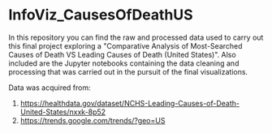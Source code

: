 # InfoViz_CausesOfDeathUS

In this repository you can find the raw and processed data used to carry out this final project exploring a "Comparative Analysis of Most-Searched Causes of Death VS Leading Causes of Death (United States)". Also included are the Jupyter notebooks containing the data cleaning and processing that was carried out in the pursuit of the final visualizations.

Data was acquired from: 
1. https://healthdata.gov/dataset/NCHS-Leading-Causes-of-Death-United-States/nxxk-8p52
2. https://trends.google.com/trends/?geo=US
